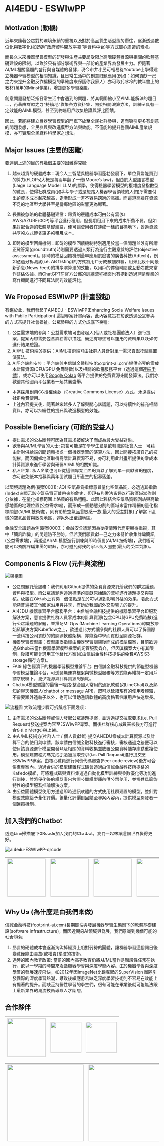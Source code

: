 # AI4EDU - ESWIwPP


## Motivation (動機)

近年來隨著公眾對於環境永續的重視以及對於高品質生活型態的嚮往，逐漸透過數位化與數字化(如透過”政府資料開放平臺”等資料中台)等方式關心周遭的環境。

而長久以來機器學習模型的研發與生產主要局受限於高階硬體資源與相關的軟體基礎建設的限制，以致於只有部分學術界與一部份的產業界為發展主力。但隨著AI/ML相關議題的盛行與自媒體的發酵，現今市井小民可輕易從Youtube上學得建立機器學習模型的相關知識，且日常生活中的創意問題應用(例如：如何貢獻一己之力來提升金融反詐騙模型的準確度來保護你我家人）亦可取代冰冷的教科書上的教材(萬年的Minst作業)，增加更多學習樂趣。

創意問題發想泛指日常生活中會遇到的問題，將其範圍縮小至AIML能解決的題目上，再藉由群眾之力"持續地"收集各方資料集，開發相關演算方法，訓練至具有一定效能的AIML模型，甚至到終端用戶收集驗證與評比回饋。

因此，若能將建立機器學習模型的門檻下放至全民社群參與，進而吸引更多有創意的問題發想，全民參與與改進模型方法與效能。不僅能夠提升整個AIML產業規模，亦可實現全民資料科學家之想法。


## Major Issues (主要的困難)

要達到上述的目的有幾個主要的困難得克服:

1. 越來越貴的硬體成本：現今人工智慧與機器學習蓬勃發展下，單位貨幣能買到的算力(FLOPs)大概是每兩年翻了一倍(Moore’s law)，但由於大型語言模型(Large Language Model, LLM)的顯學，使得機器學習模型的複雜度呈指數型的成長，使得社群成員(如莘莘學子或是想踏入機器學習領域的人們)所需要付出的資本成本越來越高，逐漸形成一道不容易跨過的高牆。而這道高牆在資源不足的地區型大學甚至是偏鄉地區的影響更為顯著。

2. 長期被忽略的軟體基礎建設：昂貴的硬體成本可由公有雲(如 AWS/AZURE/GCP)等平台進行租用，但長期租用下來的成本所費不貲。但如果搭配合適的軟體基礎建設，便可讓使用者在達成一樣的目標地下，透過資源共享的方式節省更多的租用成本。

3. 即時的模型回饋機制：即時的模型回饋機制特別適用於當一個問題並沒有所謂正確答案(groundtruth)時則需要透過人類行為進行主觀意識的評估(objective assessment)。即時的模型回饋機制最早應用於臉書的廣告科技(Adtech)，例如透過分拆測試(i.e. AB testing)的方式將用戶分成數個群組，用來比較不同最新消息(News Feed)的排序演算法的效能，以用戶的停留時間或互動次數來當作評估依據。而ChatGPT在官方公佈的[訓練流程](https://openai.com/blog/chatgpt)裡面也有提到透過聘請專業的寫作顧問進行不同算法間的效能評比。


## We Proposed ESWIwPP (計畫發起)

有鑑於此，我們發起了AI4EDU - ESWIwPP(Enhancing Social Welfare Issues with Public Participation) 這個專案計畫內容，此內容意旨在於欲透過公眾參與的方式來提升社會福祉。公眾參與的方式分成底下幾種:

1. 公益需求端的參與：公益需求端可由發起人(個人或社福團體法人）進行提案，提案內容需要包含詳細需求描述，簡述有哪些可以運用的資料集以及如何進行結果驗證。
2. AI/ML 技術端的提供：AI/ML技術端可由社群人員針對單一需求貢獻模型建置演算法。
3. AI平台端的支持：平台端則由信誠金融科技(footprint-ai.com)提供必要的零成本計算資源(CPU/GPU 免費時數)以及相關的軟體服務平台（透過這個[連結申請](https://docs.google.com/forms/d/e/1FAIpQLSea4rcRBNAnBQoNk3nXPII1pmiKIK2HUS2UbGzfYwrDrbp39g/viewform?usp=sf_link)）。或亦可以使用[Google Colab](https://colab.research.google.com/?utm_source=scs-index) 等平台提供的免費資源來開發算法。我們亦歡迎其他國內平台業者一起共襄盛舉。

* 本案採用創用CC授權條款（Creative Commons License）方式，永遠提供社群免費使用。
*  上述內容提交後，隨著越來越多人了解與關心該議題，可以持續性的補充相關資料，亦可以持續性的提升與改進模型的效能。


## Possible Beneficiary (可能的受益人)

* 提出需求的公益團體可因為其需求被解決了而成為最大受益對象。
* 欲參與AI/ML學習的人士: 包含可能是在學學生或是欲轉職的社會人士，可藉由針對供給端的問題轉換成一個機器學習的演算方法，因此間接拓廣自己的技能樹。而因偏鄉地區取得高階計算資源不易，亦可利用此計畫所提供的零成本計算資源來進行學習與研讀AI/ML的相關知識。
* 私人企業: 私人企業也可以從這個專案上面的貢獻了解到單一貢獻者的程度，亦可避免紙本招募與萬年面試題目所產生的招募落差。


以環境議題為例(提案0001): AQI 空氣品質指標意旨量化空氣品質，必透過其指數(Index)來顯示該空氣品質可能帶來的危害，但現有的做法皆是以行政區域當作劃分依據，在量化指標範圍上略顯的有點粗糙。此因此若結合空氣品質觀測站與高敏感地區的地理位置(公益需求端)，而形成一個動態分割的區域來當作精細的量化指標關鍵(AI/ML技術端)，則有助於空氣品質敏感一族(最大的受益對象)了解當下區域的空氣品質與敏感地區，避免外出至該地區。

金融安全議題為例(提案0003)：金融安全議題因為後疫情時代而更顯得重視，其中「簡訊詐騙」的問題防不勝防。但若我們願貢獻一己之力來幫忙收集詐騙簡訊(公益需求端)，再透過AI/ML模型進行訓練與即時偵測(AI/ML技術端)，我們極可能可以預防詐騙集團的崛起，亦可避免你我的家人落入圈套(最大的受益對象)。


## Components  & Flow (元件與流程)

![架構圖](img/architecture.png)

* 公眾問題託管服務：我們利用Github提供的免費資源來託管我們的群眾議題，資料與模型。而公眾議題也透過標準的貢獻原始碼的流程進行議題提交與審核。放置在Github上有另一個優點是在於可以達到影響外溢的效果，若此方式能夠普遍被其他國家沿用與共享，有助於我國的外交影響力的提升。
* AI4EDU 機器學習平台服務平台：由信誠金融科技提供的機器學習平台即服務解決方案，意旨提供社群人員零成本的計算資源(包含CPU與GPU免費時數)進行公眾議題的解題，並搭配MLOps (Machine Learning Operations)的開放原始碼解決方案Kubeflow之上，欲透過此方式讓參與的社群人員可以了解國際一流科技公司貢獻的的開源軟體架構，亦能從中學而貢獻至開源社群。
* 機器學習模型庫：模型庫泛指經由機器學習訓練後而成的模型檔案，目前欲透過Github來當作機器學習模型檔案的託管服務媒介，但因其檔案大小有其限制，後續可能會選用其他替代方案(如由信誠金融科技提供的免費AWS S3 storage儲存方案)。
* FAIG 綠色經濟下的機器學習模型推論平台: 由信誠金融科技提供的節能型機器學習模型推論平台，可透過無運算框架與微模型服務等方式能再維持一定用戶請求規模下，減少能源與計算資源的損耗。
* Chatbot模型驗證的最後一哩路:整合國人常用的通訊軟體(如LineChat)以及熟知的聊天機器人(chatbot or message API)，既可以延續現有的使用者體驗，不需要額外造輪子以外，也可以借助通訊軟體的高度黏著性讓用戶快速增長。


![流程圖](img/flowchart.png)
大致流程步驟可拆解成下面幾項：

1. 由有需求的公益團體或個人發起公眾議題提案，並透過提交拉取要求(i.e. Pull Request)發送提案內容至ESWIwPP專案。而後社群核心成員審核後方可進行合併(i.e Merge)與上架。
2. 由AI/ML技術方(社群人士 / 個人貢獻者) 提交AI4EDU零成本計算資源以及計算平台的使用與申請，該申請由信誠金融科技進行審核，審核通過之後便可以使用該資源進行模型開發以及相關的資料收集並放置公開資料儲存庫供重複使用。模型建置程式碼完成亦透過拉取要求(i.e. Pull Request)進行提交至ESWIwPP專案，由核心成員進行同儕代碼審查(Peer code review)後方可合併至專案內。通過合併的模型建置程式碼會透過由信誠金融科技所提供的Kafiedo模組，可將程式碼與資料集透過自動化模型訓練與參數優化等功能進行訓練，並將優化後的模型產出放置公開模型庫內供公眾使用，並提供具節能特性的模型服務推論解決方案。
3. 由公益團體模型使用方透過即時通訊軟體的方式使用社群建置的模型，並針對模型效能給予量化評價。該量化評價則回饋至專案內容內，提供模型開發者一個回饋機制。

## 加入我們的Chatbot ##

透過Line掃描底下QRcode加入我們的Chatbot，我們一起來讓這個世界變得更好。

![ai4edu-ESWIwPP-qrcode](img/ai4edu-ESWIwPP-qrcode.png)

<img src="img/linebot/linebot001.PNG" width="125">  |  <img src="img/linebot/linebot002.PNG" width="125"> | <img src="img/linebot/linebot003.PNG" width="125"> | <img src="img/linebot/linebot004.PNG" width="125">| <img src="img/linebot/linebot005.PNG" width="125">
:-------------------------:|:-----:|:---:|:------:|:----------:

## Why Us (為什麼是由我們來做)

信誠金融科技(footprint-ai.com)長期關注與發展機器學習生態圈下的軟體基礎建設(software infrastructure)，而因近期的AI領域與發展，我們意識到幾個可能的社會現象:

1. 昂貴的硬體成本會逐漸淘汰掉經濟上相對弱勢的團體，讓機器學習這個詞日後變成僅能由貴族(或權貴)掌控的技術。
2. 過時的國內教育政策: 當前的國內高等教育仍將AI/ML當作是階段性任務在執行，欲以一學期的時間來涵蓋機器學習與深度學習內容。由於機器學習與深度學習的發展速度飛快，如2012年因ImageNet比賽崛起的SuperVision 團隊引發國際的深度學習熱潮，導致後續應用若缺乏深度學習技術則不容易在效能上有顯著的提升。而缺乏持續性學習的學生們，很有可能在畢業後就可能無法跟上最新業界的潮流技術導致人才斷層。

## 合作夥伴


<a href="https://get-tintin.footprint-ai.com"><img src="img/tintin.png" width="125"></a>  |  <a href="https://dhw.utaipei.edu.tw/"><img src="img/partners/msys_uot.png" width="100"></a> | <a href="https://www.airc.nuk.edu.tw/"><img src="img/partners/nku-airc.png" width="100"></a> | 
:-------------------------:|:-----:|:---:|


<a href="https://dkhl.nuk.edu.tw/"><img src="img/partners/nku-dkhl.jpeg" width="250"></a> | <a href="https://ai4sdc.ccu.edu.tw/" ><img src="img/partners/ccu-ai-center.png" width="250"></a>
:-------------------------:|:-----:




